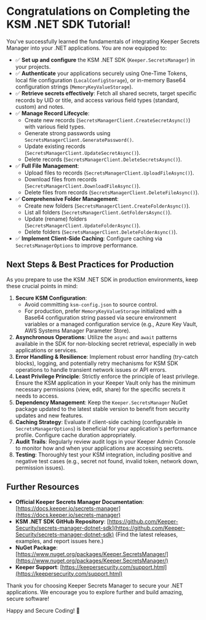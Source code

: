# Congratulations on Completing the KSM .NET SDK Tutorial!

You've successfully learned the fundamentals of integrating Keeper Secrets Manager into your .NET applications. You are now equipped to:

-   ✅ **Set up and configure** the KSM .NET SDK (`Keeper.SecretsManager`) in your projects.
-   ✅ **Authenticate** your applications securely using One-Time Tokens, local file configuration (`LocalConfigStorage`), or in-memory Base64 configuration strings (`MemoryKeyValueStorage`).
-   ✅ **Retrieve secrets effectively**: Fetch all shared secrets, target specific records by UID or title, and access various field types (standard, custom) and notes.
-   ✅ **Manage Record Lifecycle**:
    -   Create new records (`SecretsManagerClient.CreateSecretAsync()`) with various field types.
    -   Generate strong passwords using `SecretsManagerClient.GeneratePassword()`.
    -   Update existing records (`SecretsManagerClient.UpdateSecretAsync()`).
    -   Delete records (`SecretsManagerClient.DeleteSecretsAsync()`).
-   ✅ **Full File Management**:
    -   Upload files to records (`SecretsManagerClient.UploadFileAsync()`).
    -   Download files from records (`SecretsManagerClient.DownloadFileAsync()`).
    -   Delete files from records (`SecretsManagerClient.DeleteFileAsync()`).
-   ✅ **Comprehensive Folder Management**:
    -   Create new folders (`SecretsManagerClient.CreateFolderAsync()`).
    -   List all folders (`SecretsManagerClient.GetFoldersAsync()`).
    -   Update (rename) folders (`SecretsManagerClient.UpdateFolderAsync()`).
    -   Delete folders (`SecretsManagerClient.DeleteFolderAsync()`).
-   ✅ **Implement Client-Side Caching**: Configure caching via `SecretsManagerOptions` to improve performance.

## Next Steps & Best Practices for Production

As you prepare to use the KSM .NET SDK in production environments, keep these crucial points in mind:

1.  **Secure KSM Configuration**: 
    -   Avoid committing `ksm-config.json` to source control.
    -   For production, prefer `MemoryKeyValueStorage` initialized with a Base64 configuration string passed via secure environment variables or a managed configuration service (e.g., Azure Key Vault, AWS Systems Manager Parameter Store).
2.  **Asynchronous Operations**: Utilize the `async` and `await` patterns available in the SDK for non-blocking secret retrieval, especially in web applications or services.
3.  **Error Handling & Resilience**: Implement robust error handling (try-catch blocks), logging, and potentially retry mechanisms for KSM SDK operations to handle transient network issues or API errors.
4.  **Least Privilege Principle**: Strictly enforce the principle of least privilege. Ensure the KSM application in your Keeper Vault only has the minimum necessary permissions (view, edit, share) for the specific secrets it needs to access.
5.  **Dependency Management**: Keep the `Keeper.SecretsManager` NuGet package updated to the latest stable version to benefit from security updates and new features.
6.  **Caching Strategy**: Evaluate if client-side caching (configurable in `SecretsManagerOptions`) is beneficial for your application's performance profile. Configure cache duration appropriately.
7.  **Audit Trails**: Regularly review audit logs in your Keeper Admin Console to monitor how and when your applications are accessing secrets.
8.  **Testing**: Thoroughly test your KSM integration, including positive and negative test cases (e.g., secret not found, invalid token, network down, permission issues).

## Further Resources

-   **Official Keeper Secrets Manager Documentation**: [https://docs.keeper.io/secrets-manager](https://docs.keeper.io/secrets-manager)
-   **KSM .NET SDK GitHub Repository**: [https://github.com/Keeper-Security/secrets-manager-dotnet-sdk](https://github.com/Keeper-Security/secrets-manager-dotnet-sdk) (Find the latest releases, examples, and report issues here.)
-   **NuGet Package**: [https://www.nuget.org/packages/Keeper.SecretsManager/](https://www.nuget.org/packages/Keeper.SecretsManager/)
-   **Keeper Support**: [https://keepersecurity.com/support.html](https://keepersecurity.com/support.html)

Thank you for choosing Keeper Secrets Manager to secure your .NET applications. We encourage you to explore further and build amazing, secure software!

Happy and Secure Coding! 🔐 